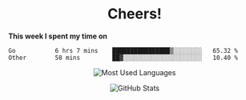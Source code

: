 <h1 align="center">Cheers!</h1>

**This week I spent my time on**
<!--START_SECTION:waka-->

```text
Go           6 hrs 7 mins    ████████████████▒░░░░░░░░   65.32 %
Other        58 mins         ██▓░░░░░░░░░░░░░░░░░░░░░░   10.40 %
```

<!--END_SECTION:waka-->

<p align="center"><img src="https://github-readme-stats.vercel.app/api/top-langs/?username=thnkrn&layout=compact&hide=html&theme=tokyonight" alt="Most Used Languages" /></p>

<p align="center"><img src="https://github-readme-stats.vercel.app/api?username=thnkrn&show_icons=true&count_private=true&theme=tokyonight" alt="GitHub Stats" /></p>

<!-- <p align="center"><a href="https://wakatime.com"><img src="https://wakatime.com/share/@thnkrn/40092326-d1bd-471b-89da-9a7c63939402.png" /></p>
 -->
